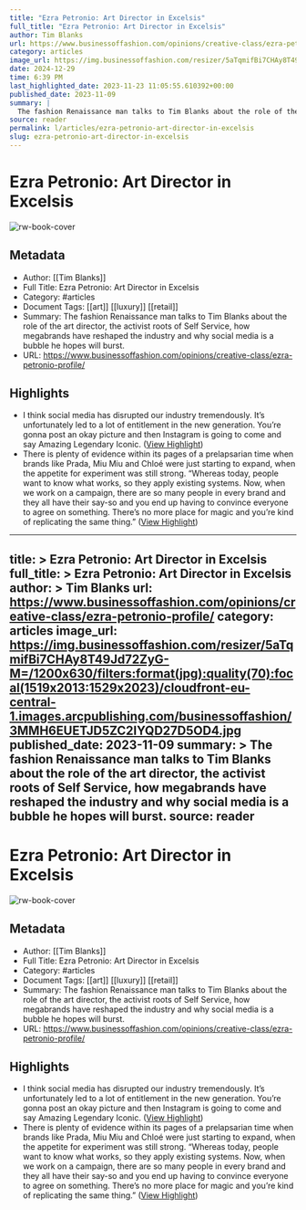 ```yaml
---
title: "Ezra Petronio: Art Director in Excelsis"
full_title: "Ezra Petronio: Art Director in Excelsis"
author: Tim Blanks
url: https://www.businessoffashion.com/opinions/creative-class/ezra-petronio-profile/
category: articles
image_url: https://img.businessoffashion.com/resizer/5aTqmifBi7CHAy8T49Jd72ZyG-M=/1200x630/filters:format(jpg):quality(70):focal(1519x2013:1529x2023)/cloudfront-eu-central-1.images.arcpublishing.com/businessoffashion/3MMH6EUETJD5ZC2IYQD27D5OD4.jpg
date: 2024-12-29
time: 6:39 PM
last_highlighted_date: 2023-11-23 11:05:55.610392+00:00
published_date: 2023-11-09
summary: |
  The fashion Renaissance man talks to Tim Blanks about the role of the art director, the activist roots of Self Service, how megabrands have reshaped the industry and why social media is a bubble he hopes will burst. 
source: reader
permalink: l/articles/ezra-petronio-art-director-in-excelsis
slug: ezra-petronio-art-director-in-excelsis
---
```

# Ezra Petronio: Art Director in Excelsis

![rw-book-cover](https://img.businessoffashion.com/resizer/5aTqmifBi7CHAy8T49Jd72ZyG-M=/1200x630/filters:format(jpg):quality(70):focal(1519x2013:1529x2023)/cloudfront-eu-central-1.images.arcpublishing.com/businessoffashion/3MMH6EUETJD5ZC2IYQD27D5OD4.jpg)

## Metadata
- Author: [[Tim Blanks]]
- Full Title: Ezra Petronio: Art Director in Excelsis
- Category: #articles
- Document Tags: [[art]] [[luxury]] [[retail]] 
- Summary: The fashion Renaissance man talks to Tim Blanks about the role of the art director, the activist roots of Self Service, how megabrands have reshaped the industry and why social media is a bubble he hopes will burst. 
- URL: https://www.businessoffashion.com/opinions/creative-class/ezra-petronio-profile/

## Highlights
- I think social media has disrupted our industry tremendously. It’s unfortunately led to a lot of entitlement in the new generation. You’re gonna post an okay picture and then Instagram is going to come and say Amazing Legendary Iconic. ([View Highlight](https://read.readwise.io/read/01hfxxnq79qgxzdxah6cx2fq73))
- There is plenty of evidence within its pages of a prelapsarian time when brands like Prada, Miu Miu and Chloé were just starting to expand, when the appetite for experiment was still strong. “Whereas today, people want to know what works, so they apply existing systems. Now, when we work on a campaign, there are so many people in every brand and they all have their say-so and you end up having to convince everyone to agree on something. There’s no more place for magic and you’re kind of replicating the same thing.” ([View Highlight](https://read.readwise.io/read/01hfxxq6kqqhszjcnt805v9zng))


---
title: >
  Ezra Petronio: Art Director in Excelsis
full_title: >
  Ezra Petronio: Art Director in Excelsis
author: >
  Tim Blanks
url: https://www.businessoffashion.com/opinions/creative-class/ezra-petronio-profile/
category: articles
image_url: https://img.businessoffashion.com/resizer/5aTqmifBi7CHAy8T49Jd72ZyG-M=/1200x630/filters:format(jpg):quality(70):focal(1519x2013:1529x2023)/cloudfront-eu-central-1.images.arcpublishing.com/businessoffashion/3MMH6EUETJD5ZC2IYQD27D5OD4.jpg
published_date: 2023-11-09
summary: >
  The fashion Renaissance man talks to Tim Blanks about the role of the art director, the activist roots of Self Service, how megabrands have reshaped the industry and why social media is a bubble he hopes will burst. 
source: reader
---
# Ezra Petronio: Art Director in Excelsis

![rw-book-cover](https://img.businessoffashion.com/resizer/5aTqmifBi7CHAy8T49Jd72ZyG-M=/1200x630/filters:format(jpg):quality(70):focal(1519x2013:1529x2023)/cloudfront-eu-central-1.images.arcpublishing.com/businessoffashion/3MMH6EUETJD5ZC2IYQD27D5OD4.jpg)

## Metadata
- Author: [[Tim Blanks]]
- Full Title: Ezra Petronio: Art Director in Excelsis
- Category: #articles
- Document Tags: [[art]] [[luxury]] [[retail]] 
- Summary: The fashion Renaissance man talks to Tim Blanks about the role of the art director, the activist roots of Self Service, how megabrands have reshaped the industry and why social media is a bubble he hopes will burst. 
- URL: https://www.businessoffashion.com/opinions/creative-class/ezra-petronio-profile/

## Highlights
- I think social media has disrupted our industry tremendously. It’s unfortunately led to a lot of entitlement in the new generation. You’re gonna post an okay picture and then Instagram is going to come and say Amazing Legendary Iconic. ([View Highlight](https://read.readwise.io/read/01hfxxnq79qgxzdxah6cx2fq73))
- There is plenty of evidence within its pages of a prelapsarian time when brands like Prada, Miu Miu and Chloé were just starting to expand, when the appetite for experiment was still strong. “Whereas today, people want to know what works, so they apply existing systems. Now, when we work on a campaign, there are so many people in every brand and they all have their say-so and you end up having to convince everyone to agree on something. There’s no more place for magic and you’re kind of replicating the same thing.” ([View Highlight](https://read.readwise.io/read/01hfxxq6kqqhszjcnt805v9zng))


